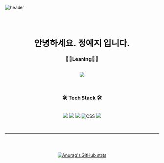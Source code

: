 ![header](https://capsule-render.vercel.app/api?type=wave&color=timeAuto&height=300&section=header&text=Welcome%20&fontSize=90)

<center>
</br>
</br>

# 안녕하세요. 정예지 입니다.

### 👩‍💻Leaning👩‍💻

</br>
<div align="center">
    <img src="https://img.shields.io/badge/Node.js
-339933?style=for-the-badge&logo=Node.js
&logoColor=black">
</div>
</br>
</br>

### 🛠 Tech Stack 🛠

</br>
<div align="center">
    <img src="https://img.shields.io/badge/React-61DAFB?style=for-the-badge&logo=React&logoColor=black">
    <img src="https://img.shields.io/badge/JavaScript-F7DF1E?style=for-the-badge&logo=JavaScript&logoColor=black">
    <img src="https://img.shields.io/badge/HTML-E34F26?style=for-the-badge&logo=HTML5&logoColor=black">
    <img alt="CSS" src ="https://img.shields.io/badge/CSS-1572B6.svg?&style=for-the-badge&logo=css3&logoColor=white"/>
    <img src="https://img.shields.io/badge/Sass-CC6699?style=for-the-badge&logo=Sass&logoColor=black">
</div>
</br>
</br>

---

</br>
</br>

[![Anurag's GitHub stats](https://github-readme-stats.vercel.app/api?username=sabit1997)](https://github.com/anuraghazra/github-readme-stats)

</center>
